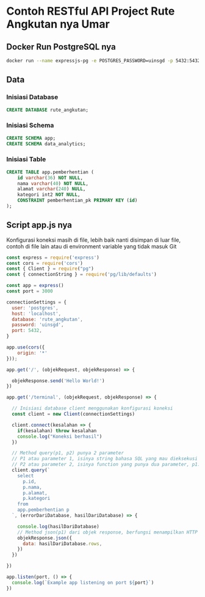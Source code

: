 # Contoh RESTful API Project Rute Angkutan nya Umar

## Docker Run PostgreSQL nya
```sh
docker run --name expressjs-pg -e POSTGRES_PASSWORD=uinsgd -p 5432:5432 postgres
```

## Data

### Inisiasi Database
```sql
CREATE DATABASE rute_angkutan;
```

### Inisiasi Schema
```sql
CREATE SCHEMA app;
CREATE SCHEMA data_analytics;
```

### Inisiasi Table
```sql
CREATE TABLE app.pemberhentian (
	id varchar(36) NOT NULL,
	nama varchar(40) NOT NULL,
	alamat varchar(240) NULL,
	kategori int2 NOT NULL,
	CONSTRAINT pemberhentian_pk PRIMARY KEY (id)
);
```

## Script app.js nya
Konfigurasi koneksi masih di file, lebih baik nanti disimpan di luar file, contoh di file lain atau di environment variable yang tidak masuk Git

```javascript
const express = require('express')
const cors = require('cors')
const { Client } = require("pg")
const { connectionString } = require('pg/lib/defaults')

const app = express()
const port = 3000

connectionSettings = {
  user: 'postgres',
  host: 'localhost',
  database: 'rute_angkutan',
  password: 'uinsgd',
  port: 5432,
}

app.use(cors({
    origin: '*'
}));

app.get('/', (objekRequest, objekResponse) => {

  objekResponse.send('Hello World!')
})

app.get('/terminal', (objekRequest, objekResponse) => {

  // Inisiasi database client menggunakan konfigurasi koneksi
  const client = new Client(connectionSettings)

  client.connect(kesalahan => {
    if(kesalahan) throw kesalahan 
    console.log("Koneksi berhasil")
  })

  // Method query(p1, p2) punya 2 parameter
  // P1 atau parameter 1, isinya string bahasa SQL yang mau dieksekusi
  // P2 atau parameter 2, isinya function yang punya dua parameter, p1: eror dan p2: hasil dari eksekusi query
  client.query(`
    select 
      p.id,
      p.nama,
      p.alamat,
      p.kategori
    from 
    app.pemberhentian p
  `, (errorDariDatabase, hasilDariDatabase) => {

    console.log(hasilDariDatabase)
    // Method json(p1) dari objek response, berfungsi menampilkan HTTP Response dengan format JSON
    objekResponse.json({
      data: hasilDariDatabase.rows,
    })
  })

})

app.listen(port, () => {
  console.log(`Example app listening on port ${port}`)
})

```
